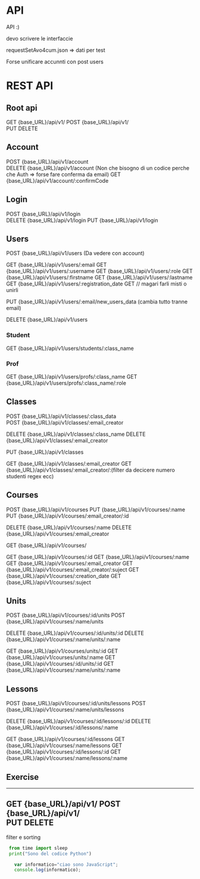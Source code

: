 # API
API :)

devo scrivere le interfaccie

requestSetAvo4cum.json => dati per test


Forse unificare accunnti con post users

# REST API

## Root api
GET     {base_URL}/api/v1/
POST    {base_URL}/api/v1/  
PUT 
DELETE

## Account

POST    {base_URL}/api/v1/account  
DELETE  {base_URL}/api/v1/account  (Non che bisogno di un codice perche che Auth  => forse fare conferma da email)
GET     {base_URL}/api/v1/account/:confirmCode

## Login

POST    {base_URL}/api/v1/login  
DELETE  {base_URL}/api/v1/login
PUT     {base_URL}/api/v1/login 

## Users
POST    {base_URL}/api/v1/users     (Da vedere con account)

GET     {base_URL}/api/v1/users/:email
GET     {base_URL}/api/v1/users/:username
GET     {base_URL}/api/v1/users/:role
GET     {base_URL}/api/v1/users/:firstname
GET     {base_URL}/api/v1/users/:lastname
GET     {base_URL}/api/v1/users/:registration_date
GET     // magari farli misti o unirli

PUT     {base_URL}/api/v1/users/:email/new_users_data (cambia tutto tranne email)

DELETE  {base_URL}/api/v1/users

### Student
GET     {base_URL}/api/v1/users/students/:class_name

### Prof
GET     {base_URL}/api/v1/users/profs/:class_name
GET     {base_URL}/api/v1/users/profs/:class_name/:role

## Classes

POST    {base_URL}/api/v1/classes/:class_data  
POST    {base_URL}/api/v1/classes/:email_creator 

DELETE  {base_URL}/api/v1/classes/:class_name 
DELETE  {base_URL}/api/v1/classes/:email_creator  

PUT     {base_URL}/api/v1/classes

GET  {base_URL}/api/v1/classes/:email_creator
GET  {base_URL}/api/v1/classes/:email_creator/:(filter da decicere numero studenti regex ecc)

## Courses

POST    {base_URL}/api/v1/courses
PUT     {base_URL}/api/v1/courses/:name
PUT     {base_URL}/api/v1/courses/:email_creator/:id

DELETE  {base_URL}/api/v1/courses/:name
DELETE  {base_URL}/api/v1/courses/:email_creator 

GET     {base_URL}/api/v1/courses/

GET     {base_URL}/api/v1/courses/:id
GET     {base_URL}/api/v1/courses/:name
GET     {base_URL}/api/v1/courses/:email_creator
GET     {base_URL}/api/v1/courses/:email_creator/:suject
GET     {base_URL}/api/v1/courses/:creation_date
GET     {base_URL}/api/v1/courses/:suject

## Units

POST    {base_URL}/api/v1/courses/:id/units
POST    {base_URL}/api/v1/courses/:name/units

DELETE  {base_URL}/api/v1/courses/:id/units/:id 
DELETE  {base_URL}/api/v1/courses/:name/units/:name


GET  {base_URL}/api/v1/courses/units/:id
GET  {base_URL}/api/v1/courses/units/:name
GET  {base_URL}/api/v1/courses/:id/units/:id 
GET  {base_URL}/api/v1/courses/:name/units/:name

## Lessons

POST    {base_URL}/api/v1/courses/:id/units/lessons
POST    {base_URL}/api/v1/courses/:name/units/lessons

DELETE  {base_URL}/api/v1/courses/:id/lessons/:id
DELETE  {base_URL}/api/v1/courses/:id/lessons/:name


GET  {base_URL}/api/v1/courses/:id/lessons
GET  {base_URL}/api/v1/courses/:name/lessons
GET  {base_URL}/api/v1/courses/:id/lessons/:id 
GET  {base_URL}/api/v1/courses/:name/lessons/:name

## Exercise

------------------------------------
GET     {base_URL}/api/v1/
POST    {base_URL}/api/v1/  
PUT 
DELETE
------------------------------------
filter e sorting    


```python
 from time import sleep
 print("Sono del codice Python")
```

```javascript
   var informatico="ciao sono JavaScript";
   console.log(informatico);
```